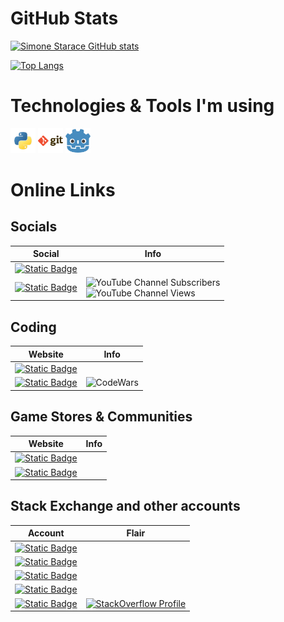 # GitHub Stats

[![Simone Starace GitHub stats](https://github-readme-stats.vercel.app/api?username=SimoneStarace&count_private=true&show_icons=true&theme=github_dark)](https://github.com/SimoneStarace/github-readme-stats)

[![Top Langs](https://github-readme-stats.vercel.app/api/top-langs/?username=SimoneStarace&layout=compact&theme=github_dark)](https://github.com/SimoneStarace/github-readme-stats)

# Technologies & Tools I'm using

<img height="40" src="https://raw.githubusercontent.com/github/explore/80688e429a7d4ef2fca1e82350fe8e3517d3494d/topics/python/python.png" alt="Python"></img>
<img height="40" src="https://raw.githubusercontent.com/github/explore/80688e429a7d4ef2fca1e82350fe8e3517d3494d/topics/git/git.png" alt="git"></img>
<img height="40" src="https://raw.githubusercontent.com/github/explore/80688e429a7d4ef2fca1e82350fe8e3517d3494d/topics/godot/godot.png" alt="Godot"></img>

# Online Links

## Socials

| Social | Info |
| :----: | ---- |
| [![Static Badge](https://img.shields.io/badge/LinkedIn-blue?style=for-the-badge&logo=linkedIn)](https://www.linkedin.com/in/simone-starace-ba60a9111/) | |
| [![Static Badge](https://img.shields.io/badge/YouTube-red?style=for-the-badge&logo=youtube)](https://www.youtube.com/channel/UCkMlHXJOq3VNSPIejnRZtMw) | ![YouTube Channel Subscribers](https://img.shields.io/youtube/channel/subscribers/UCkMlHXJOq3VNSPIejnRZtMw?style=plastic) <br /> ![YouTube Channel Views](https://img.shields.io/youtube/channel/views/UCkMlHXJOq3VNSPIejnRZtMw?style=plastic) |

## Coding

| Website | Info |
| :-----: | ---- |
| [![Static Badge](https://img.shields.io/badge/CodinGame-yellow?style=for-the-badge&logo=codingame&logoColor=black)](https://www.codingame.com/profile/166be0e6e0fb2c285256313273b92fdc0856864) | |
| [![Static Badge](https://img.shields.io/badge/Codewars-red?style=for-the-badge&logo=codewars)](https://www.codewars.com/users/SimoneStarace/stats) | ![CodeWars](https://www.codewars.com/users/SimoneStarace/badges/micro) |

## Game Stores & Communities

| Website | Info |
| :-----: | ---- |
| [![Static Badge](https://img.shields.io/badge/itch.io-%23500000?style=for-the-badge&logo=itch.io)](https://simone-starace.itch.io/) | |
| [![Static Badge](https://img.shields.io/badge/GameBanana-yellow?style=for-the-badge&logo=gamebanana&logoColor=black)](https://gamebanana.com/members/1735995) | |


## Stack Exchange and other accounts
<!--
<a href="https://stackexchange.com/users/15150922/simone"><img src="https://stackexchange.com/users/flair/15150922.png" width="208" height="58" alt="profile for Simone on Stack Exchange, a network of free, community-driven Q&amp;A sites" title="profile for Simone on Stack Exchange, a network of free, community-driven Q&amp;A sites" /></a>
-->
| Account | Flair |
| :-------: | :-----: |
| [![Static Badge](https://img.shields.io/badge/Stack_Exchange-white?style=for-the-badge&logo=stackexchange)](https://stackexchange.com/users/15150922/simone-starace) | |
| [![Static Badge](https://img.shields.io/badge/TeX-LaTeX-%23800000?style=for-the-badge&logo=latex&labelColor=%23800000)](https://tex.stackexchange.com/users/231966/simone-starace) | |
| [![Static Badge](https://img.shields.io/badge/Data_Science-%230060a3?style=for-the-badge&labelColor=%23800000)](https://datascience.stackexchange.com/users/133020/simone-starace) | |
| [![Static Badge](https://img.shields.io/badge/Server_Fault-lightgrey?style=for-the-badge&logo=serverfault)](https://serverfault.com/users/583224/simone-starace) | |
| [![Static Badge](https://img.shields.io/badge/Stack_Overflow-orange?style=for-the-badge)](https://stackoverflow.com/users/10933292/simone) | <a href="https://stackoverflow.com/users/10933292/simone-starace"><img src="https://stackoverflow.com/users/flair/10933292.png?theme=dark" alt="StackOverflow Profile"></a> |
